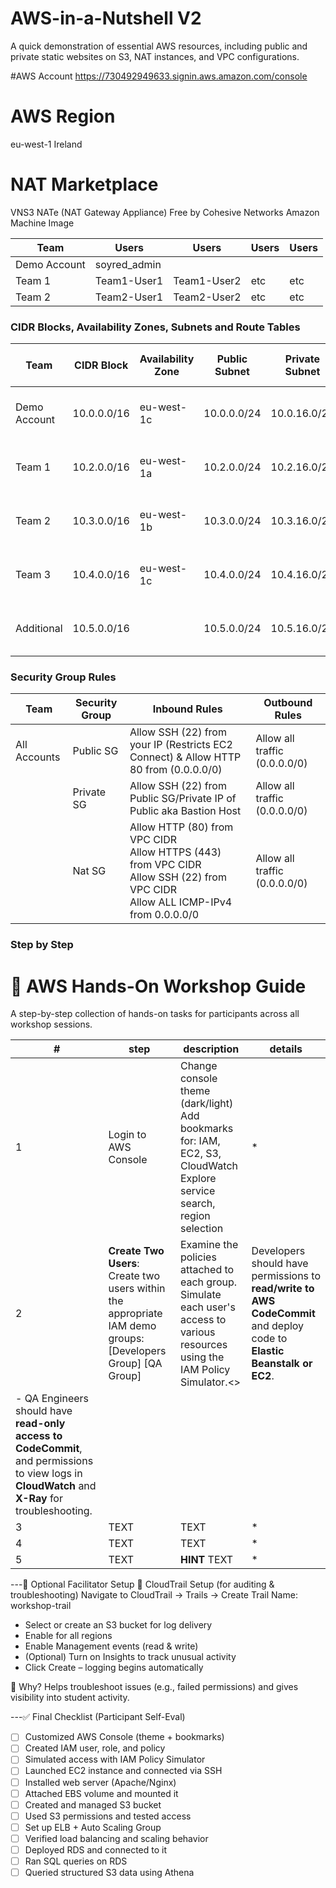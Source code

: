 # AWS-in-a-Nutshell V2
A quick demonstration of essential AWS resources, including public and private static websites on S3, NAT instances, and VPC configurations.

#AWS Account
https://730492949633.signin.aws.amazon.com/console

# AWS Region
eu-west-1 Ireland

# NAT Marketplace
VNS3 NATe (NAT Gateway Appliance)
Free
by Cohesive Networks
Amazon Machine Image

| **Team**       | **Users**      | **Users**     | **Users** | **Users** |
|----------------|----------------|---------------|-----------|-----------|
| Demo Account   | soyred_admin   |               |           |           |
| Team 1         | Team1-User1    | Team1-User2   |  etc      |    etc    |
| Team 2         | Team2-User1    | Team2-User2   |  etc      |    etc    |

### CIDR Blocks, Availability Zones, Subnets and Route Tables

| **Team**       | **CIDR Block**  | **Availability Zone** | **Public Subnet**     | **Private Subnet**    | **Public Route Table**                | **Private Route Table**                            |
|----------------|-----------------|-----------------------|-----------------------|-----------------------|---------------------------------------|----------------------------------------------------|
| Demo Account   | 10.0.0.0/16     | eu-west-1c            | 10.0.0.0/24           | 10.0.16.0/20          | 0.0.0.0/0 via Internet Gateway        | 0.0.0.0/0 via NAT Instance/Gateway or VPC Endpoint |
| Team 1         | 10.2.0.0/16     | eu-west-1a            | 10.2.0.0/24           | 10.2.16.0/20          | 0.0.0.0/0 via Internet Gateway        | 0.0.0.0/0 via NAT Instance/Gateway or VPC Endpoint |
| Team 2         | 10.3.0.0/16     | eu-west-1b            | 10.3.0.0/24           | 10.3.16.0/20          | 0.0.0.0/0 via Internet Gateway        | 0.0.0.0/0 via NAT Instance/Gateway or VPC Endpoint |
| Team 3         | 10.4.0.0/16     | eu-west-1c            | 10.4.0.0/24           | 10.4.16.0/20          | 0.0.0.0/0 via Internet Gateway        | 0.0.0.0/0 via NAT Instance/Gateway or VPC Endpoint |
| Additional     | 10.5.0.0/16     |                       | 10.5.0.0/24           | 10.5.16.0/20          | 0.0.0.0/0 via Internet Gateway        | 0.0.0.0/0 via NAT Instance/Gateway or VPC Endpoint |


### Security Group Rules

| **Team**       | **Security Group**    | **Inbound Rules**                                                                                                                      | **Outbound Rules**            |
|----------------|-----------------------|----------------------------------------------------------------------------------------------------------------------------------------|-------------------------------|
| All Accounts   | Public SG             | Allow SSH (22) from your IP (Restricts EC2 Connect) & Allow HTTP 80 from  (0.0.0.0/0)                                                  | Allow all traffic (0.0.0.0/0) |
|                | Private SG            | Allow SSH (22) from Public SG/Private IP of Public aka Bastion Host                                                                    | Allow all traffic (0.0.0.0/0) |
|                | Nat SG                | Allow HTTP (80) from VPC CIDR<br>Allow HTTPS (443) from VPC CIDR<br>Allow SSH (22) from VPC CIDR<br>Allow ALL ICMP-IPv4 from 0.0.0.0/0 | Allow all traffic (0.0.0.0/0) |

### Step by Step

# 🧪 AWS Hands-On Workshop Guide

A step-by-step collection of hands-on tasks for participants across all workshop sessions.

| **#** | **step** | **description**  |**details**|
|----------|-----------------|-----------------|------|
| 1        | Login to AWS Console | Change console theme (dark/light)<br>Add bookmarks for: IAM, EC2, S3, CloudWatch<br>Explore service search, region selection<br>|*|
| 2        | **Create Two Users**: Create two users within the appropriate IAM demo groups: [Developers Group] [QA Group] | Examine the policies attached to each group.<br>Simulate each user's access to various resources using the IAM Policy Simulator.<> |Developers should have permissions to **read/write to AWS CodeCommit** and deploy code to **Elastic Beanstalk or EC2**.
- QA Engineers should have **read-only access to CodeCommit**, and permissions to view logs in **CloudWatch** and **X-Ray** for troubleshooting.|
| 3        | TEXT | TEXT |*|
| 4        | TEXT | TEXT |*|
| 5        | TEXT | **HINT** TEXT |*|

---🧾 Optional Facilitator Setup
🔧 CloudTrail Setup (for auditing & troubleshooting)
Navigate to CloudTrail → Trails → Create Trail
Name: workshop-trail
- Select or create an S3 bucket for log delivery
- Enable for all regions
- Enable Management events (read & write)
- (Optional) Turn on Insights to track unusual activity
- Click Create – logging begins automatically

📝 Why? Helps troubleshoot issues (e.g., failed permissions) and gives visibility into student activity.

---✅ Final Checklist (Participant Self-Eval)
- [ ] Customized AWS Console (theme + bookmarks)
- [ ] Created IAM user, role, and policy
- [ ] Simulated access with IAM Policy Simulator
- [ ] Launched EC2 instance and connected via SSH
- [ ] Installed web server (Apache/Nginx)
- [ ] Attached EBS volume and mounted it
- [ ] Created and managed S3 bucket
- [ ] Used S3 permissions and tested access
- [ ] Set up ELB + Auto Scaling Group
- [ ] Verified load balancing and scaling behavior
- [ ] Deployed RDS and connected to it
- [ ] Ran SQL queries on RDS
- [ ] Queried structured S3 data using Athena
